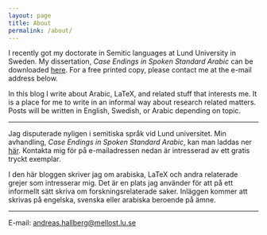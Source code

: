 ```yaml
---
layout: page
title: About
permalink: /about/
---
```


I recently got my doctorate in Semitic languages at Lund University in Sweden. My dissertation, *Case Endings in Spoken Standard Arabic* can be downloaded [here](https://lup.lub.lu.se/search/ws/files/3772169/8852155.pdf). For a free printed copy, please contact me at the e-mail address below.

In this blog I write about Arabic, LaTeX, and related stuff that interests me. It is a place for me to write in an informal way about research related matters. Posts will be written in English, Swedish, or Arabic depending on topic.
 
***

Jag disputerade nyligen i semitiska språk vid Lund universitet. Min avhandling, *Case Endings in Spoken Standard Arabic*, kan man laddas ner [här](https://lup.lub.lu.se/search/ws/files/3772169/8852155.pdf). Kontakta mig för på e-mailadressen nedan är intresserad av ett gratis tryckt exemplar.

I den här bloggen skriver jag om arabiska, LaTeX och andra relaterade grejer som intresserar mig. Det är en plats jag använder för att på ett informellt sätt skriva om forskningsrelaterade saker. Inläggen kommer att skrivas på engelska, svenska eller arabiska beroende på ämne.

***

E-mail: [andreas.hallberg@mellost.lu.se](mailto:andreas.hallberg@mellost.lu.se)
